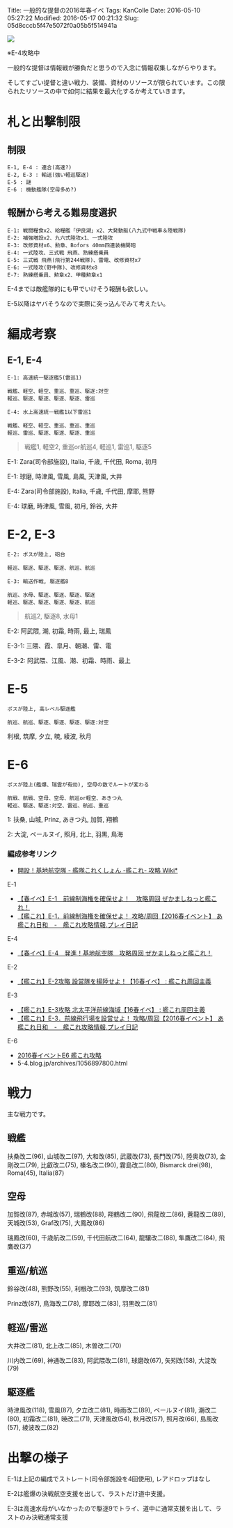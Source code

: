 Title: 一般的な提督の2016年春イベ
Tags: KanColle
Date: 2016-05-10 05:27:22
Modified: 2016-05-17 00:21:32
Slug: 05d8cccb5f47e5072f0a05b5f514941a

![](https://i.gyazo.com/c228602ccdd5ff9743ac200b8ba1851c.png)

※E-4攻略中

一般的な提督は情報戦が勝負だと思うので入念に情報収集しながらやります。

そしてすごい提督と違い戦力、装備、資材のリソースが限られています。この限られたリソースの中で如何に結果を最大化するか考えていきます。

# 札と出撃制限

## 制限

```
E-1, E-4 : 連合(高速?)
E-2, E-3 : 輸送(強い軽巡駆逐)
E-5 : 謎
E-6 : 機動艦隊(空母多め?)
```

## 報酬から考える難易度選択

```
E-1: 戦闘糧食x2、給糧艦「伊良湖」x2、大発動艇(八九式中戦車＆陸戦隊)
E-2: 補強増設x2、九六式陸攻x1、一式陸攻
E-3: 改修資材x6、勲章、Bofors 40mm四連装機関砲
E-4: 一式陸攻、三式戦 飛燕、熟練搭乗員
E-5: 三式戦 飛燕(飛行第244戦隊)、雷電、改修資材x7
E-6: 一式陸攻(野中隊)、改修資材x8
E-7: 熟練搭乗員、勲章x2、甲種勲章x1
```

E-4までは敵艦隊的にも甲でいけそう報酬も欲しい。

E-5以降はヤバそうなので実際に突っ込んでみて考えたい。

# 編成考察

## E-1, E-4

```
E-1: 高速統一駆逐艦5(雷巡1)

戦艦、軽空、軽空、重巡、重巡、駆逐:対空
軽巡、駆逐、駆逐、駆逐、駆逐、雷巡

E-4: 水上高速統一戦艦1以下雷巡1

戦艦、軽空、軽空、重巡、重巡、重巡
軽巡、雷巡、駆逐、駆逐、駆逐、重巡
```

> 戦艦1, 軽空2, 重巡or航巡4, 軽巡1, 雷巡1, 駆逐5

E-1: Zara(司令部施設), Italia, 千歳, 千代田, Roma, 初月

E-1: 球磨, 時津風, 雪風, 島風, 天津風, 大井

E-4: Zara(司令部施設), Italia, 千歳, 千代田, 摩耶, 熊野

E-4: 球磨, 時津風, 雪風, 初月, 鈴谷, 大井

# E-2, E-3

```
E-2: ボスが陸上, 砲台

軽巡、駆逐、駆逐、駆逐、航巡、航巡

E-3: 輸送作戦, 駆逐艦8

航巡、水母、駆逐、駆逐、駆逐、駆逐
軽巡、駆逐、駆逐、駆逐、駆逐、航巡
```

> 航巡2, 駆逐8, 水母1

E-2: 阿武隈, 潮, 初霜, 時雨, 最上, 瑞鳳

E-3-1: 三隈、霞、皐月、朝潮、雷、電

E-3-2: 阿武隈、江風、潮、初霜、時雨、最上

# E-5

```
ボスが陸上, 高レベル駆逐艦

航巡、航巡、駆逐、駆逐、駆逐、駆逐:対空
```

利根, 筑摩, 夕立, 暁, 綾波, 秋月

# E-6

```
ボスが陸上(艦爆、瑞雲が有効), 空母の数でルートが変わる

航戦、航戦、空母、空母、航巡or軽空、あきつ丸
軽巡、駆逐、駆逐:対空、雷巡、航巡、重巡
```

1: 扶桑, 山城, Prinz, あきつ丸, 加賀, 翔鶴

2: 大淀, ベールヌイ, 照月, 北上, 羽黒, 鳥海


### 編成参考リンク

- [開設！基地航空隊 - 艦隊これくしょん -艦これ- 攻略 Wiki*](http://wikiwiki.jp/kancolle/?%B3%AB%C0%DF%A1%AA%B4%F0%C3%CF%B9%D2%B6%F5%C2%E2 "開設！基地航空隊 - 艦隊これくしょん -艦これ- 攻略 Wiki*")

E-1

- [【春イベ】E-1　前線制海権を確保せよ！　攻略周回  ぜかましねっと艦これ！](http://zekamashi.net/201605-event/e-1-zensen/ "【春イベ】E-1　前線制海権を確保せよ！　攻略周回  ぜかましねっと艦これ！")
- [【艦これ】E-1．前線制海権を確保せよ！ 攻略/周回【2016春イベント】  あ艦これ日和　-　艦これ攻略情報,プレイ日記](http://akankorebiyori.blog.fc2.com/blog-entry-186.html "【艦これ】E-1．前線制海権を確保せよ！ 攻略/周回【2016春イベント】  あ艦これ日和　-　艦これ攻略情報,プレイ日記")

E-4

- [【春イベ】E-4　発進！基地航空隊　攻略周回  ぜかましねっと艦これ！](http://zekamashi.net/201605-event/e-4-hassin/ "【春イベ】E-4　発進！基地航空隊　攻略周回  ぜかましねっと艦これ！")

E-2

- [【艦これ】E-2攻略 設営隊を揚陸せよ！【16春イベ】 : 艦これ周回主義](http://kankoreshuukai.blog.jp/archives/E-2kouryaku201605.html "【艦これ】E-2攻略 設営隊を揚陸せよ！【16春イベ】 : 艦これ周回主義")


E-3

- [【艦これ】E-3攻略 北太平洋前線海域【16春イベ】 : 艦これ周回主義](http://kankoreshuukai.blog.jp/archives/E-3kouryaku201605.html "【艦これ】E-3攻略 北太平洋前線海域【16春イベ】 : 艦これ周回主義")
- [【艦これ】E-3．前線飛行場を設営せよ！ 攻略/周回【2016春イベント】  あ艦これ日和　-　艦これ攻略情報,プレイ日記](http://akankorebiyori.blog.fc2.com/blog-entry-188.html "【艦これ】E-3．前線飛行場を設営せよ！ 攻略/周回【2016春イベント】  あ艦これ日和　-　艦これ攻略情報,プレイ日記")

E-6

- [2016春イベントE6 艦これ攻略](http://irasuto-voice.com/archives/7244 "2016春イベントE6 艦これ攻略")
- 5-4.blog.jp/archives/1056897800.html

# 戦力

主な戦力です。

## 戦艦

扶桑改二(96), 山城改二(97), 大和改(85), 武蔵改(73), 長門改(75), 陸奥改(73), 金剛改二(79), 比叡改二(75), 榛名改二(90), 霧島改二(80), Bismarck drei(98), Roma(45), Italia(87)

## 空母

加賀改(87), 赤城改(57), 瑞鶴改(88), 翔鶴改二(90), 飛龍改二(86), 蒼龍改二(89), 天城改(53), Graf改(75), 大鳳改(86)

瑞鳳改(60), 千歳航改二(59), 千代田航改二(64), 龍驤改二(88), 隼鷹改二(84), 飛鷹改(37)

## 重巡/航巡

鈴谷改(48), 熊野改(55), 利根改二(93), 筑摩改二(81)

Prinz改(87), 鳥海改二(78), 摩耶改二(83), 羽黒改二(81)

## 軽巡/雷巡

大井改二(81), 北上改二(85), 木曽改二(70)

川内改二(69), 神通改二(83), 阿武隈改二(81), 球磨改(67), 矢矧改(58), 大淀改(79)

## 駆逐艦

時津風改(118), 雪風(87), 夕立改二(81), 時雨改二(89), ベールヌイ(81), 潮改二(80), 初霜改二(81), 暁改二(71), 天津風改(54), 秋月改(57), 照月改(66), 島風改(57), 綾波改二(82)

# 出撃の様子

E-1は上記の編成でストレート(司令部施設を4回使用), レアドロップはなし

E-2は艦爆の決戦航空支援を出して、ラストだけ道中支援。

E-3は高速水母がいなかったので駆逐9でトライ、道中に通常支援を出して、ラストのみ決戦通常支援


